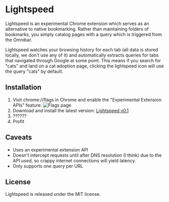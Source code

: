 # Lightspeed

Lightspeed is an experimental Chrome extension which serves as an alternative to native bookmarking. Rather than maintaining folders of bookmarks, you simply catalog pages with a query which is triggered from the Omnibar.

Lightspeed watches your browsing history for each tab (all data is stored locally, we don't use any of it) and automatically extracts queries for tabs that navigated through Google at some point. This means if you search for "cats" and land on a cat adoption page, clicking the lightspeed icon will use the query "cats" by default.

## Installation

1. Visit chrome://flags in Chrome and enable the "Experimental Extension APIs" feature:
   ![Flags page](http://i.imgur.com/KLdUp.png)
2. Download and install the latest version: [Lightspeed v0.1](#)
3. ??????
4. Profit

## Caveats

* Uses an experimental extension API
* Doesn't intercept requests until after DNS resolution (I think) due to the API used, so crappy internet connections will yield latency.
* Only supports one query per URL

## License

Lightspeed is released under the MIT license.
